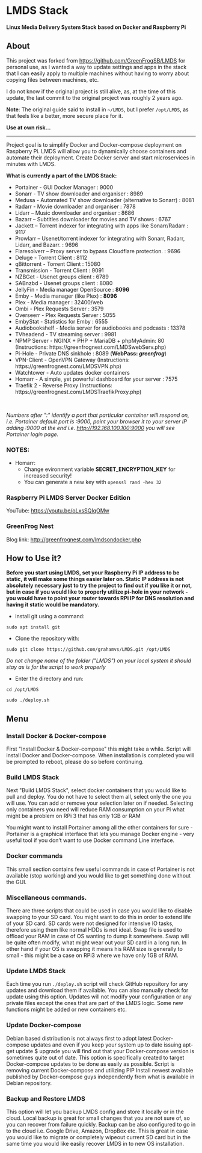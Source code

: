 # LMDS Stack

<b>Linux Media Delivery System Stack based on Docker and Raspberry Pi</b>

## About

This project was forked from https://github.com/GreenFrogSB/LMDS for personal use, as I wanted a way to update settings and apps in the stack that I can easily apply to multiple machines without having to worry about copying files between machines, etc.

I do not know if the original project is still alive, as, at the time of this update, the last commit to the original project was roughly 2 years ago.

<b>Note</b>: The original guide said to install in <code>~/LMDS</code>, but I prefer <code>/opt/LMDS</code>, as that feels like a better, more secure place for it.

<b>Use at own risk...</b>

---

Project goal is to simplify Docker and Docker-compose deployment on Raspberry Pi.
LMDS will allow you to dynamically choose containers and automate their deployment.
Create Docker server and start microservices in minutes with LMDS.

<b>What is currently a part of the LMDS Stack:</b>

<ul>
  <li>Portainer - GUI Docker Manager : 9000</li>
  <li> Sonarr - TV show downloader and organiser : 8989</li>
  <li> Medusa - Automated TV show downloader (alternative to Sonarr) : 8081</li>
  <li> Radarr - Movie downloader and organiser : 7878</li>
  <li> Lidarr – Music downloader and organiser : 8686</li>
  <li> Bazarr – Subtitles downloader for movies and TV shows : 6767</li>
  <li> Jackett – Torrent indexer for integrating with apps like Sonarr/Radarr : 9117</li>
  <li> Prowlarr – Usenet/torrent indexer for integrating with Sonarr, Radarr, Lidarr, and Bazarr. : 9696</li>
  <li> Flaresolverr – Proxy server to bypass Cloudflare protection. : 9696</li>
  <li> Deluge - Torrent Client : 8112</li>
  <li> qBittorrent - Torrent Client : 15080</li>
  <li> Transmission - Torrent Client : 9091</li>
  <li> NZBGet - Usenet groups client : 6789</li>
  <li> SABnzbd - Usenet groups client : 8080</li>
  <li> JellyFin - Media manager OpenSource : <b>8096</b></li>
  <li> Emby - Media manager (like Plex) : <b>8096</b></li>
  <li> Plex - Media manager : 32400/web</li>
  <li> Ombi - Plex Requests Server : 3579</li>
  <li> Overseerr - Plex Requests Server : 5055</li>
  <li> EmbyStat - Statistics for Emby : 6555</li>
  <li> Audiobookshelf - Media server for audiobooks and podcasts : 13378</li>
  <li> TVheadend - TV streaming server : 9981 </li>
  <li> NPMP Server - NGINX + PHP + MariaDB + phpMyAdmin: 80 (Instructions: https://greenfrognest.com/LMDSwebServ.php)</li>
  <li> Pi-Hole - Private DNS sinkhole : 8089 (<b>WebPass: <i>greenfrog</i></b>)</li>
  <li> VPN-Client - OpenVPN Gateway (Instructions: https://greenfrognest.com/LMDSVPN.php)</li>
  <li> Watchtower - Auto updates docker containers</li>
  <li> Homarr - A simple, yet powerful dashboard for your server : 7575</li>
  <li> Traefik 2 - Reverse Proxy (Instructions: https://greenfrognest.com/LMDSTraefikProxy.php)</li>
</ul>

<br>

<i>Numbers after ":" identify a port that particular container will respond on, i.e. Portainer default port is :9000, point your browser it to your server IP adding :9000 at the end i.e. http://192.168.100.100:9000 you will see Portainer login page.</i>

### NOTES:

  * Homarr:
    * Change evironment variable <b>SECRET_ENCRYPTION_KEY</b> for increased security!
    * You can generate a new key with `openssl rand -hex 32`

### Raspberry Pi LMDS Server Docker Edition

YouTube: https://youtu.be/oLxsSQIqOMw

### GreenFrog Nest

Blog link: http://greenfrognest.com/lmdsondocker.php

## How to Use it?

<b>Before you start using LMDS, set your Raspberry Pi IP address to be static, it will make some things easier later on.
Static IP address is not absolutely necessary just to try the project to find out if you like it or not, but in case if you would like to properly utilize pi-hole in your network - you would have to point your router towards RPi IP for DNS resolution and having it static would be mandatory.</b>

- install git using a command:
<pre><code>sudo apt install git</code></pre>

- Clone the repository with:
<pre><code>sudo git clone https://github.com/grahamvs/LMDS.git /opt/LMDS</code></pre>

<i>Do not change name of the folder ("LMDS") on your local system it should stay as is for the script to work properly</i>

- Enter the directory and run:

<pre><code>cd /opt/LMDS</code></pre>
<pre><code>sudo ./deploy.sh</code></pre>

## Menu

### Install Docker & Docker-compose

<p>First "Install Docker & Docker-compose" this might take a while. Script will install Docker and Docker-compose. When installation is completed you will be prompted to reboot, please do so before continuing.<p>

### Build LMDS Stack

<p>Next "Build LMDS Stack", select docker containers that you would like to pull and deploy. You do not have to select them all, select only the one you will use. You can add or remove your selection later on if needed. Selecting only containers you need will reduce RAM consumption on your Pi what might be a problem on RPi 3 that has only 1GB or RAM</p>

<p>You might want to install Portainer among all the other containers for sure - Portainer is a graphical interface that lets you manage Docker engine - very useful tool if you don’t want to use Docker command Line interface.</p>

### Docker commands

<p>This small section contains few useful commands in case of Portainer is not available (stop working) and you would like to get something done without the GUI.</p>

### Miscellaneous commands.

<p>There are three scripts that could be used in case you would like to disable swapping to your SD card. You might want to do this in order to extend life of your SD card. SD cards were not designed for intensive IO tasks, therefore using them like normal HDDs is not ideal. Swap file is used to offload your RAM in case of OS wanting to dump it somewhere. Swap will be quite often modify, what might wear out your SD card in a long run. In other hand if your OS is swapping it means his RAM size is generally to small - this might be a case on RPi3 where we have only 1GB of RAM.</p>

### Update LMDS Stack

<p>Each time you run <code>./deploy.sh</code> script will check GitHub repository for any updates and download them if available. You can also manually check for update using this option. Updates will not modify your configuration or any private files except the ones that are part of the LMDS logic. Some new functions might be added or new containers etc.</p>

### Update Docker-compose

<p>Debian based distribution is not always first to adopt latest Docker-compose updates and even if you keep your system up to date issuing apt-get update $ upgrade you will find out that your Docker-compose version is sometimes quite out of date. This option is specifically created to target Docker-compose updates to be done as easily as possible. Script is removing current Docker-compose and utilizing PIP Install newest available published by Docker-compose guys independently from what is available in Debian repository.</p>

### Backup and Restore LMDS

<p> This option will let you backup LMDS config and store it locally or in the cloud. Local backup is great for small changes that you are not sure of, so you can recover from failure quickly. Backup can be also configured to go in to the cloud i.e. Google Drive, Amazon, DropBox etc. This is great in case you would like to migrate or completely wipeout current SD card but in the same time you would like easily recover LMDS in to new OS installation. </p>
